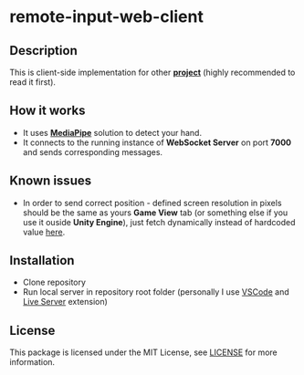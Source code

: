 # remote-input-web-client

## Description
This is client-side implementation for other [**project**](https://github.com/kukumberman/unity-remote-input-project) (highly recommended to read it first).

## How it works 
- It uses [**MediaPipe**](https://developers.google.com/mediapipe/solutions/vision/hand_landmarker) solution to detect your hand.
- It connects to the running instance of **WebSocket Server** on port **7000** and sends corresponding messages.

## Known issues
- In order to send correct position - defined screen resolution in pixels should be the same as yours **Game View** tab (or something else if you use it ouside **Unity Engine**), just fetch dynamically instead of hardcoded value [here](./index.js#L41).

## Installation
- Clone repository
- Run local server in repository root folder (personally I use [VSCode](https://code.visualstudio.com/) and [Live Server](https://marketplace.visualstudio.com/items?itemName=ritwickdey.LiveServer) extension)

## License

This package is licensed under the MIT License, see [LICENSE](./LICENSE) for more information.
